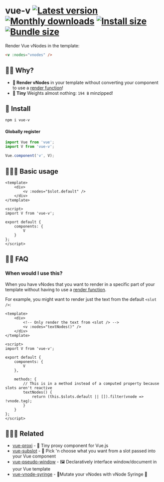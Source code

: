 # vue-v [![Latest version](https://badgen.net/npm/v/vue-v)](https://npm.im/vue-v) [![Monthly downloads](https://badgen.net/npm/dm/vue-v)](https://npm.im/vue-v) [![Install size](https://packagephobia.now.sh/badge?p=vue-v)](https://packagephobia.now.sh/result?p=vue-v) [![Bundle size](https://badgen.net/bundlephobia/minzip/vue-v)](https://bundlephobia.com/result?p=vue-v)

Render Vue vNodes in the template:

```html
<v :nodes="vnodes" />
```

## 🙋‍♂️ Why?
- **🎩 Render vNodes** in your template without converting your component to use a [render function](https://vuejs.org/v2/guide/render-function.html)!
- **🐥 Tiny** Weights almost nothing: `194 B` minzipped!

## 🚀 Install
```sh
npm i vue-v
```

#### Globally register
```js
import Vue from 'vue';
import V from 'vue-v';

Vue.component('v', V);
```

## 👨🏻‍🏫 Basic usage

```vue
<template>
    <div>
        <v :nodes="$slot.default" />
    </div>
</template>

<script>
import V from 'vue-v';

export default {
    components: {
        V
    }
};
</script>
```

## 💁‍♀️ FAQ

### When would I use this?
When you have vNodes that you want to render in a specific part of your template without having to use a [render function](https://vuejs.org/v2/guide/render-function.html).

For example, you might want to render just the text from the default `<slot />`:

```vue
<template>
    <div>
        <!-- Only render the text from <slot /> -->
        <v :nodes="textNodes()" />
    </div>
</template>

<script>
import V from 'vue-v';

export default {
    components: {
        V
    },

    methods: {
        // This is in a method instead of a computed property because slots aren't reactive
        textNodes() {
            return (this.$slots.default || []).filter(vnode => !vnode.tag);
        }
    }
};
</script>
```


## 👨‍👩‍👧 Related
- [vue-proxi](https://github.com/privatenumber/vue-proxi) - 💠 Tiny proxy component for Vue.js
- [vue-subslot](https://github.com/privatenumber/vue-subslot) - 💍 Pick 'n choose what you want from a slot passed into your Vue component
- [vue-pseudo-window](https://github.com/privatenumber/vue-pseudo-window) - 🖼 Declaratively interface window/document in your Vue template
- [vue-vnode-syringe](https://github.com/privatenumber/vue-vnode-syringe) - 🧬Mutate your vNodes with vNode Syringe 💉
